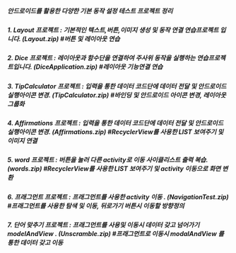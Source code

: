 ##### 안드로이드를 활용한 다양한 기본 동작 설정 테스트 프로젝트 정리



##### 1. Layout 프로젝트        : 기본적인 텍스트,버튼,이미지 생성 및 동작 연결 연습프로젝트 입니다. (Layout.zip)                  #버튼 및 레이아웃 연습
##### 2. Dice 프로젝트          : 레이아웃과 함수단을 연결하여 주사위 동작을 실행하는 연습프로젝트입니다. (DiceApplication.zip)     #레이아웃 기능연결 연습
##### 3. TipCalculator 프로젝트 : 입력을 통한 데이터 코드단에 데이터 전달 및 안드로이드 실행아이콘 변경. (TipCalculator.zip)        #바인딩 및 안드로이드 아이콘 변경, 레이아웃 그룹화
##### 4. Affirmations 프로젝트 : 입력을 통한 데이터 코드단에 데이터 전달 및 안드로이드 실행아이콘 변경. (Affirmations.zip)        #RecyclerView를 사용한 LIST 보여주기 및 이미지 연결
##### 5. word 프로젝트 : 버튼을 눌러 다른 activity로 이동 사이클리스트 출력 복습. (words.zip)        #RecyclerView를 사용한 LIST 보여주기 및 activity 이동으로 화면 변환
##### 6. 프래그먼트 프로젝트 : 프래그먼트를 사용한 activity 이동 . (NavigationTest.zip)        #프래그먼트를 사용한 탐색 및 이동, 뒤로가기 버튼시 이동할 방향정의
##### 7. 단어 맞추기 프로젝트 : 프래그먼트를 사용및 이동시 데이터 갖고 넘어가기 modelAndView . (Unscramble.zip)        #프래그먼트로 이동시 modalAndView 를 통한 데이터 갖고 이동
